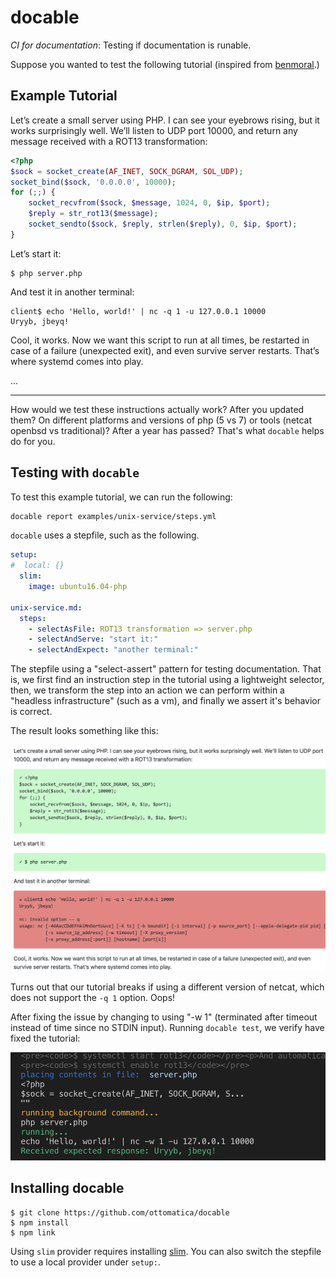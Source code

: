 # docable

_CI for documentation_: Testing if documentation is runable.

Suppose you wanted to test the following tutorial (inspired from [benmoral](https://medium.com/@benmorel/creating-a-linux-service-with-systemd-611b5c8b91d6).)

## Example Tutorial

Let’s create a small server using PHP. I can see your eyebrows rising, but it works surprisingly well. We’ll listen to UDP port 10000, and return any message received with a ROT13 transformation:

```php
<?php
$sock = socket_create(AF_INET, SOCK_DGRAM, SOL_UDP);
socket_bind($sock, '0.0.0.0', 10000);
for (;;) {
    socket_recvfrom($sock, $message, 1024, 0, $ip, $port);
    $reply = str_rot13($message);
    socket_sendto($sock, $reply, strlen($reply), 0, $ip, $port);
}
```

Let’s start it:

```
$ php server.php
```

And test it in another terminal:

```
client$ echo 'Hello, world!' | nc -q 1 -u 127.0.0.1 10000
Uryyb, jbeyq!
```

Cool, it works. Now we want this script to run at all times, be restarted in case of a failure (unexpected exit), and even survive server restarts. That’s where systemd comes into play.

...

----

How would we test these instructions actually work? After you updated them? On different platforms and versions of php (5 vs 7) or tools (netcat openbsd vs traditional)? After a year has passed? That's what `docable` helps do for you.

## Testing with `docable`

To test this example tutorial, we can run the following:

```bash
docable report examples/unix-service/steps.yml
```

`docable` uses a stepfile, such as the following.

```yml
setup:
#  local: {}  
  slim:
    image: ubuntu16.04-php

unix-service.md: 
  steps:
    - selectAsFile: ROT13 transformation => server.php
    - selectAndServe: "start it:"
    - selectAndExpect: "another terminal:"
```

The stepfile using a "select-assert" pattern for testing documentation. That is, we first find an instruction step in the tutorial using a lightweight selector, then, we transform the step into an action we can perform within a "headless infrastructure" (such as a vm), and finally we assert it's behavior is correct.

The result looks something like this:

![example report](img/example-report.png)

Turns out that our tutorial breaks if using a different version of netcat, which does not support the `-q 1` option. Oops!

After fixing the issue by changing to using "-w 1" (terminated after timeout instead of time since no STDIN input). Running `docable test`, we verify have fixed the tutorial:

![example execution](img/example-run.png)


## Installing docable

```
$ git clone https://github.com/ottomatica/docable
$ npm install
$ npm link
```

Using `slim` provider requires installing [slim](https://github.com/ottomatica/slim). You can also switch the stepfile to use a local provider under `setup:`.
